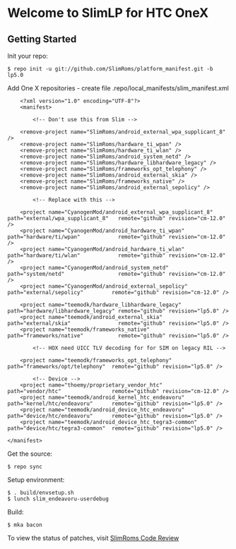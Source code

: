 Welcome to SlimLP for HTC OneX
==============================


Getting Started
---------------

Init your repo:

    $ repo init -u git://github.com/SlimRoms/platform_manifest.git -b lp5.0

Add One X repositories - create file .repo/local_manifests/slim_manifest.xml

        <?xml version="1.0" encoding="UTF-8"?>
        <manifest>

            <!-- Don't use this from Slim -->

        <remove-project name="SlimRoms/android_external_wpa_supplicant_8" />
        <remove-project name="SlimRoms/hardware_ti_wpan" />
        <remove-project name="SlimRoms/hardware_ti_wlan" />
        <remove-project name="SlimRoms/android_system_netd" />
        <remove-project name="SlimRoms/hardware_libhardware_legacy" />
        <remove-project name="SlimRoms/frameworks_opt_telephony" />
        <remove-project name="SlimRoms/android_external_skia" />
        <remove-project name="SlimRoms/frameworks_native" />
        <remove-project name="SlimRoms/android_external_sepolicy" />

            <!-- Replace with this -->

        <project name="CyanogenMod/android_external_wpa_supplicant_8" path="external/wpa_supplicant_8"   remote="github" revision="cm-12.0" />
        <project name="CyanogenMod/android_hardware_ti_wpan"          path="hardware/ti/wpan"            remote="github" revision="cm-12.0" />
        <project name="CyanogenMod/android_hardware_ti_wlan"          path="hardware/ti/wlan"            remote="github" revision="cm-12.0" />
        <project name="CyanogenMod/android_system_netd"               path="system/netd"                 remote="github" revision="cm-12.0" />
        <project name="CyanogenMod/android_external_sepolicy"         path="external/sepolicy"         remote="github" revision="cm-12.0" />

        <project name="teemodk/hardware_libhardware_legacy"           path="hardware/libhardware_legacy" remote="github" revision="lp5.0" />
        <project name="teemodk/android_external_skia"                 path="external/skia"               remote="github" revision="lp5.0" />
        <project name="teemodk/frameworks_native"                     path="frameworks/native"           remote="github" revision="lp5.0" />

            <!-- HOX need UICC TLV decoding for for SIM on legacy RIL -->
            
        <project name="teemodk/frameworks_opt_telephony"              path="frameworks/opt/telephony"  remote="github" revision="lp5.0" />

            <!-- Device -->
        <project name="thoemy/proprietary_vendor_htc"                 path="vendor/htc"                remote="github" revision="cm-12.0" />
        <project name="teemodk/android_kernel_htc_endeavoru"          path="kernel/htc/endeavoru"      remote="github" revision="lp5.0" />
        <project name="teemodk/android_device_htc_endeavoru"          path="device/htc/endeavoru"      remote="github" revision="lp5.0" />
        <project name="teemodk/android_device_htc_tegra3-common"      path="device/htc/tegra3-common"  remote="github" revision="lp5.0" />

    </manifest>


Get the source:

    $ repo sync

Setup environment:

    $ . build/envsetup.sh
    $ lunch slim_endeavoru-userdebug

Build:

    $ mka bacon




To view the status of patches, visit [SlimRoms Code Review](http://gerrit.slimroms.net)
